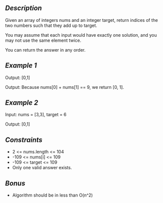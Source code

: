 ## _Description_ 

Given an array of integers nums and an integer target, return indices of the two numbers such that they add up to target.

You may assume that each input would have exactly one solution, and you may not use the same element twice.

You can return the answer in any order.

## _Example 1_

Output: [0,1]

Output: Because nums[0] + nums[1] == 9, we return [0, 1].

## _Example 2_

Input: nums = [3,3], target = 6

Output: [0,1]

## _Constraints_
- 2 <= nums.length <= 104
- -109 <= nums[i] <= 109
- -109 <= target <= 109
- Only one valid answer exists.

## _Bonus_
- Algorithm should be in less than O(n^2)
